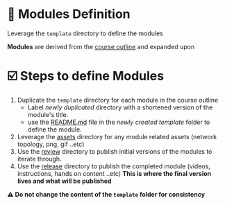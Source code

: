 # 🧬  Modules Definition

Leverage the `template` directory to define the modules

**Modules** are derived from the [course outline](../course-outline/template/README.md) and expanded upon

# ☑️ Steps to define Modules 

1. Duplicate the `template` directory for each module in the course outline 
   * Label *newly duplicated* directory with a shortened version of the module's title.
   * use the [README.md](./template/README.md) file in the *newly created template* folder to define the module.
2. Leverage the [assets](./template/assets) directory for any module related assets (network topology, png, gif ..etc)
3. Use the [review](./template/review) directory to publish initial versions of the modules to iterate through.
4. Use the [release](./template/release) directory to publish the completed module (videos, instructions, hands on content ..etc) 
**This is where the final version lives and what will be published**

**⚠️ Do not change the content of the `template` folder for consistency**